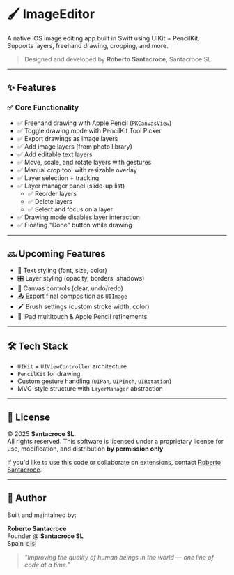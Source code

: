# 🖌️ ImageEditor

A native iOS image editing app built in Swift using UIKit + PencilKit. Supports layers, freehand drawing, cropping, and more.

> Designed and developed by **Roberto Santacroce**, Santacroce SL

---

## ✨ Features

### ✅ Core Functionality
- ✅ Freehand drawing with Apple Pencil (`PKCanvasView`)
- ✅ Toggle drawing mode with PencilKit Tool Picker
- ✅ Export drawings as image layers
- ✅ Add image layers (from photo library)
- ✅ Add editable text layers
- ✅ Move, scale, and rotate layers with gestures
- ✅ Manual crop tool with resizable overlay
- ✅ Layer selection + tracking
- ✅ Layer manager panel (slide-up list)
  - ✅ Reorder layers
  - ✅ Delete layers
  - ✅ Select and focus on a layer
- ✅ Drawing mode disables layer interaction
- ✅ Floating "Done" button while drawing

---

## 🔜 Upcoming Features
- 🎨 Text styling (font, size, color)
- 🎛 Layer styling (opacity, borders, shadows)
- 🧽 Canvas controls (clear, undo/redo)
- 📤 Export final composition as `UIImage`
- 🖌 Brush settings (custom stroke width, color)
- 📱 iPad multitouch & Apple Pencil refinements

---

## 🛠️ Tech Stack

- `UIKit` + `UIViewController` architecture
- `PencilKit` for drawing
- Custom gesture handling (`UIPan`, `UIPinch`, `UIRotation`)
- MVC-style structure with `LayerManager` abstraction

---

## 📜 License

© 2025 **Santacroce SL**.  
All rights reserved. This software is licensed under a proprietary license for use, modification, and distribution **by permission only**.

If you'd like to use this code or collaborate on extensions, contact [Roberto Santacroce](mailto:your-email@example.com).

---

## 👤 Author

Built and maintained by:

**Roberto Santacroce**  
Founder @ **Santacroce SL**  
Spain 🇪🇸

> _"Improving the quality of human beings in the world — one line of code at a time."_


